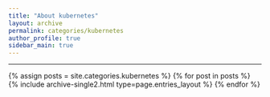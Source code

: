 ```yaml
---
title: "About kubernetes"
layout: archive
permalink: categories/kubernetes
author_profile: true
sidebar_main: true
---
```


<!-- 공백이 포함되어 있는 카테고리 이름의 경우 site.categories['a b c'] 이런식으로! -->

***

{% assign posts = site.categories.kubernetes %}
{% for post in posts %} {% include archive-single2.html type=page.entries_layout %} {% endfor %}